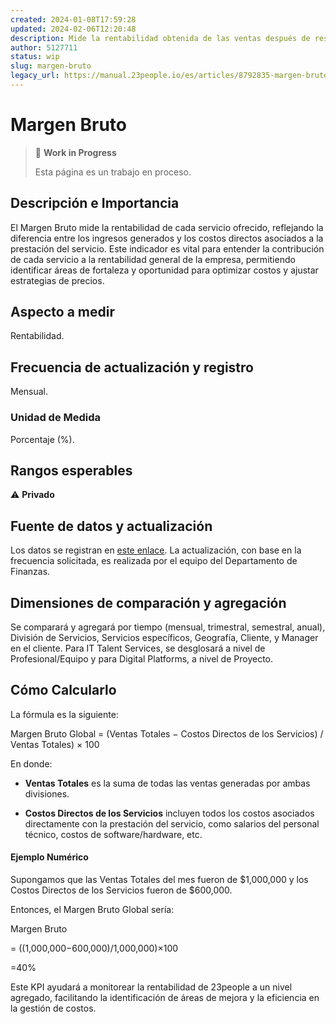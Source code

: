 ```yaml
---
created: 2024-01-08T17:59:28
updated: 2024-02-06T12:20:48
description: Mide la rentabilidad obtenida de las ventas después de restar los costos directos de los servicios prestados.
author: 5127711
status: wip
slug: margen-bruto
legacy_url: https://manual.23people.io/es/articles/8792835-margen-bruto
---
```


# Margen Bruto

> 🚧 **Work in Progress**
>
> Esta página es un trabajo en proceso.

## Descripción e Importancia

El Margen Bruto mide la rentabilidad de cada servicio ofrecido, reflejando la
diferencia entre los ingresos generados y los costos directos asociados a la
prestación del servicio. Este indicador es vital para entender la contribución
de cada servicio a la rentabilidad general de la empresa, permitiendo
identificar áreas de fortaleza y oportunidad para optimizar costos y ajustar
estrategias de precios.

## Aspecto a medir

Rentabilidad.

## **Frecuencia de actualización y registro**

Mensual.

### Unidad de Medida

Porcentaje (%).

## **Rangos esperables**

⚠️ **Privado**

## **Fuente de datos y actualización**

Los datos se registran en [este
enlace](https://docs.google.com/spreadsheets/d/1b_iPE17zm33tcBAgYuGPGyKN5xAKT56cLDNoneq6oaY/edit#gid=0).
La actualización, con base en la frecuencia solicitada, es realizada por el
equipo del Departamento de Finanzas.

## **Dimensiones de comparación y agregación**

Se comparará y agregará por tiempo (mensual, trimestral, semestral, anual),
División de Servicios, Servicios específicos, Geografía, Cliente, y Manager en
el cliente. Para IT Talent Services, se desglosará a nivel de
Profesional/Equipo y para Digital Platforms, a nivel de Proyecto.

## Cómo Calcularlo

La fórmula es la siguiente:

Margen Bruto Global = (Ventas Totales − Costos Directos de los Servicios) /
Ventas Totales) × 100

En donde:

* **Ventas Totales** es la suma de todas las ventas generadas por ambas divisiones.

* **Costos Directos de los Servicios** incluyen todos los costos asociados directamente con la prestación del servicio, como salarios del personal técnico, costos de software/hardware, etc.

#### Ejemplo Numérico

Supongamos que las Ventas Totales del mes fueron de $1,000,000 y los Costos
Directos de los Servicios fueron de $600,000.

Entonces, el Margen Bruto Global sería:

Margen Bruto

= ((1,000,000−600,000)/1,000,000)×100

=40%

Este KPI ayudará a monitorear la rentabilidad de 23people a un nivel agregado,
facilitando la identificación de áreas de mejora y la eficiencia en la gestión
de costos.
